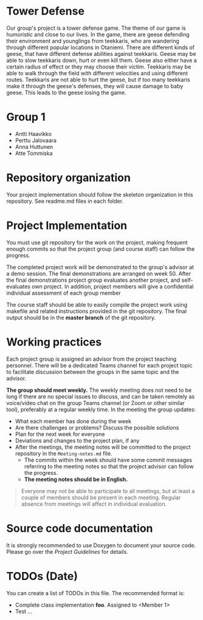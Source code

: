 # Tower Defense

Our group's project is a tower defense game. The theme of our game is humoristic and close to our lives. In the game, there are geese defending their environment and younglings from teekkaris, who are wandering through different popular locations in Otaniemi. There are different kinds of geese, that have different defense abilities against teekkaris. Geese may be able to slow teekkaris down, hurt or even kill them. Geese also either have a certain radius of effect or they may choose their victim. Teekkaris may be able to walk through the field with different velocities and using different routes. Teekkaris are not able to hurt the geese, but if too many teekkaris make it through the geese's defenses, they will cause damage to baby geese. This leads to the geese losing the game.

# Group 1
- Antti Haavikko
- Perttu Jalovaara
- Anna Huttunen
- Atte Tommiska

# Repository organization
Your project implementation should follow the skeleton organization in this repository.
See readme.md files in each folder.

# Project Implementation 
You must use git repository for the work on the project, making frequent enough commits so 
that the project group (and course staff) can follow the progress.

The completed project work will be demonstrated to the group's advisor at a demo session. 
The final demonstrations are arranged on week 50. After the final demonstrations project group 
evaluates another project, and self-evaluates own project. In addition, project members will 
give a confidential individual assessment of each group member

The course staff should be able to easily compile the project work using makefile and related 
instructions provided in the git repository. The final output should be in the **master branch** of the git repository.

# Working practices
Each project group is assigned an advisor from the project teaching personnel. 
There will be a dedicated Teams channel for each project topic to facilitate discussion between 
the groups in the same topic and the advisor. 

**The group should meet weekly.** The weekly meeting does not need to be long if there are no special issues 
to discuss, and can be taken remotely as voice/video chat on the group Teams channel (or Zoom or other similar tool), 
preferably at a regular weekly time. In the meeting the group updates:

- What each member has done during the week
- Are there challenges or problems? Discuss the possible solutions
- Plan for the next week for everyone
- Deviations and changes to the project plan, if any
- After the meetings, the meeting notes will be committed to the project repository in the `Meeting-notes.md` file. 
    * The commits within the week should have some commit messages referring to the meeting notes so 
      that the project advisor can follow the progress.  
    * **The meeting notes should be in English.**

> Everyone may not be able to participate to all meetings, but at least a couple of members should be present in each meeting. 
> Regular absence from meetings will affect in individual evaluation.

# Source code documentation
It is strongly recommended to use Doxygen to document your source code.
Please go over the *Project Guidelines* for details.

# TODOs (Date)
You can create a list of TODOs in this file.
The recommended format is:
- Complete class implementation **foo**. Assigned to \<Member 1\>
- Test ...